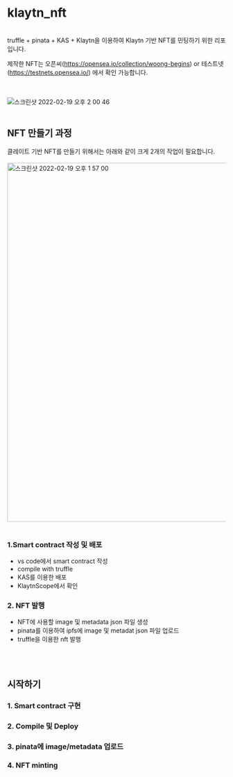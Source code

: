 # klaytn_nft
<br>
truffle + pinata + KAS + Klaytn을 이용하여 Klaytn 기반 NFT를 민팅하기 위한 리포입니다.

제작한 NFT는 오픈씨(https://opensea.io/collection/woong-begins) or 테스트넷(https://testnets.opensea.io/) 에서 확인 가능합니다.

<br><br>
![스크린샷 2022-02-19 오후 2 00 46](https://user-images.githubusercontent.com/304667/154786965-057af975-b24c-4c5b-8395-141dcdb700b6.png)
<br><br>

## NFT 만들기 과정

클레이트 기반 NFT를 만들기 위해서는 아래와 같이 크게 2개의 작업이 필요합니다.
<br><br>
<img width="827" alt="스크린샷 2022-02-19 오후 1 57 00" src="https://user-images.githubusercontent.com/304667/154786976-8109ade2-70d2-4722-b87d-c4459e0be7ee.png">
<br><br>

### 1.Smart contract 작성 및 배포 
- vs code에서 smart contract 작성
- compile with truffle
- KAS를 이용한 배포
- KlaytnScope에서 확인


### 2. NFT 발행
- NFT에 사용할 image 및 metadata json 파일 생성
- pinata를 이용하여 ipfs에 image 및 metadat json 파일 업로드
- truffle을 이용한 nft 발행

<br><br>
## 시작하기
 
### 1. Smart contract 구현
### 2. Compile 및 Deploy
### 3. pinata에 image/metadata 업로드
### 4. NFT minting
